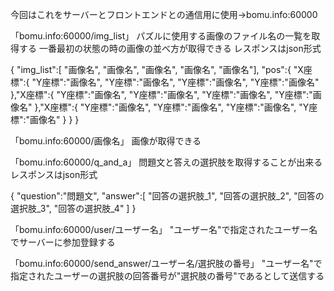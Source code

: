 今回はこれをサーバーとフロントエンドとの通信用に使用→bomu.info:60000

「bomu.info:60000/img_list」
パズルに使用する画像のファイル名の一覧を取得する
一番最初の状態の時の画像の並べ方が取得できる
レスポンスはjson形式

{
    "img_list":[
        "画像名",
        "画像名",
        "画像名",
        "画像名",
        "画像名"],
    "pos":{
        "X座標":{
            "Y座標":"画像名",
            "Y座標":"画像名",
            "Y座標":"画像名",
            "Y座標":"画像名"
        },"X座標":{
            "Y座標":"画像名",
            "Y座標":"画像名",
            "Y座標":"画像名",
            "Y座標":"画像名"
        },"X座標":{
            "Y座標":"画像名",
            "Y座標":"画像名",
            "Y座標":"画像名",
            "Y座標":"画像名"
        }
    }
}

「bomu.info:60000/画像名」
画像が取得できる

「bomu.info:60000/q_and_a」
問題文と答えの選択肢を取得することが出来る
レスポンスはjson形式

{
    "question":"問題文",
    "answer":[
        "回答の選択肢_1",
        "回答の選択肢_2",
        "回答の選択肢_3",
        "回答の選択肢_4"
    ]
}


「bomu.info:60000/user/ユーザー名」
"ユーザー名"で指定されたユーザー名でサーバーに参加登録する

「bomu.info:60000/send_answer/ユーザー名/選択肢の番号」
"ユーザー名"で指定されたユーザーの選択肢の回答番号が"選択肢の番号"であるとして送信する

